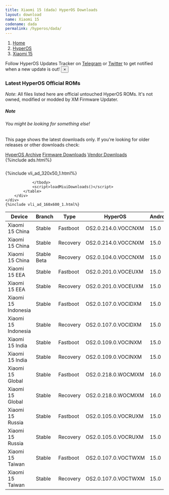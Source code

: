 ```yaml
---
title: Xiaomi 15 (dada) HyperOS Downloads
layout: download
name: Xiaomi 15
codename: dada
permalink: /hyperos/dada/
---
```

<nav aria-label="breadcrumb">
    <ol class="breadcrumb">
        <li class="breadcrumb-item"><a href="/">Home</a></li>
        <li class="breadcrumb-item"><a href="/hyperos/">HyperOS</a></li>
        <li class="breadcrumb-item active" aria-current="page"><a href="/hyperos/dada/">Xiaomi 15</a></li>
    </ol>
</nav>
<div class="alert alert-primary alert-dismissible fade show" role="alert">
    Follow HyperOS Updates Tracker on <a href="https://t.me/MIUIUpdatesTracker" class="alert-link">Telegram</a>
     or <a href="https://twitter.com/MiFwUpdater" class="alert-link">Twitter</a> to get notified when a new update is out!
    <button type="button" class="close" data-dismiss="alert" aria-label="Close">
        <span aria-hidden="true">&times;</span>
    </button>
</div>

### Latest HyperOS Official ROMs
*Note*: All files listed here are official untouched HyperOS ROMs. It's not owned, modified or modded by XM Firmware Updater.
<div class="card">
  <div class="card-body">
    <h5 class="card-title">Note</h5>
    <h6 class="card-subtitle mb-2 text-muted">You might be looking for something else!</h6>
    <p class="card-text">This page shows the latest downloads only.
     If you're looking for older releases or other downloads check:</p>
    <a href="/archive/hyperos/dada/" class="card-link">HyperOS Archive</a>
    <a href="/firmware/dada/" class="card-link">Firmware Downloads</a>
    <a href="/vendor/dada/" class="card-link">Vendor Downloads</a>
  </div>
</div>
{%include ads.html%}
<div class="row justify-content-center">
    <div class="col-10">
        <div class="table-responsive-md" style="margin-top: 25px;">
            {%include vli_ad_320x50_1.html%}
            <table id="miui" class="display dt-responsive nowrap compact table table-striped table-hover table-sm">
                <thead class="thead-dark">
                    <tr>
                        <th data-ref="device">Device</th>
                        <th data-ref="branch">Branch</th>
                        <th data-ref="type">Type</th>
                        <th data-ref="miui">HyperOS</th>
                        <th data-ref="android">Android</th>
                        <th data-ref="size">Size</th>
                        <th data-ref="size">Date</th>
                        <th data-ref="link">Link</th>
                    </tr>
                </thead>
                <tbody>
                <tr><td>Xiaomi 15 China</td><td>Stable</td><td>Fastboot</td><td>OS2.0.214.0.VOCCNXM</td><td>15.0</td><td>10.9 GB</td><td>2025-07-16</td><td><a href="/hyperos/dada/stable/OS2.0.214.0.VOCCNXM/">Download</a></td></tr>
<tr><td>Xiaomi 15 China</td><td>Stable</td><td>Recovery</td><td>OS2.0.214.0.VOCCNXM</td><td>15.0</td><td>7.7 GB</td><td>2025-07-18</td><td><a href="/hyperos/dada/stable/OS2.0.214.0.VOCCNXM/">Download</a></td></tr>
<tr><td>Xiaomi 15 China</td><td>Stable Beta</td><td>Recovery</td><td>OS2.0.104.0.VOCCNXM</td><td>15.0</td><td>7.6 GB</td><td>2025-01-21</td><td><a href="/hyperos/dada/stable beta/OS2.0.104.0.VOCCNXM/">Download</a></td></tr>
<tr><td>Xiaomi 15 EEA</td><td>Stable</td><td>Fastboot</td><td>OS2.0.201.0.VOCEUXM</td><td>15.0</td><td>9.6 GB</td><td>2025-06-15</td><td><a href="/hyperos/dada/stable/OS2.0.201.0.VOCEUXM/">Download</a></td></tr>
<tr><td>Xiaomi 15 EEA</td><td>Stable</td><td>Recovery</td><td>OS2.0.201.0.VOCEUXM</td><td>15.0</td><td>7.7 GB</td><td>2025-06-18</td><td><a href="/hyperos/dada/stable/OS2.0.201.0.VOCEUXM/">Download</a></td></tr>
<tr><td>Xiaomi 15 Indonesia</td><td>Stable</td><td>Fastboot</td><td>OS2.0.107.0.VOCIDXM</td><td>15.0</td><td>9.4 GB</td><td>2025-06-24</td><td><a href="/hyperos/dada/stable/OS2.0.107.0.VOCIDXM/">Download</a></td></tr>
<tr><td>Xiaomi 15 Indonesia</td><td>Stable</td><td>Recovery</td><td>OS2.0.107.0.VOCIDXM</td><td>15.0</td><td>7.6 GB</td><td>2025-06-30</td><td><a href="/hyperos/dada/stable/OS2.0.107.0.VOCIDXM/">Download</a></td></tr>
<tr><td>Xiaomi 15 India</td><td>Stable</td><td>Fastboot</td><td>OS2.0.109.0.VOCINXM</td><td>15.0</td><td>8.2 GB</td><td>2025-06-06</td><td><a href="/hyperos/dada/stable/OS2.0.109.0.VOCINXM/">Download</a></td></tr>
<tr><td>Xiaomi 15 India</td><td>Stable</td><td>Recovery</td><td>OS2.0.109.0.VOCINXM</td><td>15.0</td><td>7.4 GB</td><td>2025-06-17</td><td><a href="/hyperos/dada/stable/OS2.0.109.0.VOCINXM/">Download</a></td></tr>
<tr><td>Xiaomi 15 Global</td><td>Stable</td><td>Fastboot</td><td>OS2.0.218.0.WOCMIXM</td><td>16.0</td><td>10.3 GB</td><td>2025-07-09</td><td><a href="/hyperos/dada/stable/OS2.0.218.0.WOCMIXM/">Download</a></td></tr>
<tr><td>Xiaomi 15 Global</td><td>Stable</td><td>Recovery</td><td>OS2.0.218.0.WOCMIXM</td><td>16.0</td><td>7.8 GB</td><td>2025-07-15</td><td><a href="/hyperos/dada/stable/OS2.0.218.0.WOCMIXM/">Download</a></td></tr>
<tr><td>Xiaomi 15 Russia</td><td>Stable</td><td>Fastboot</td><td>OS2.0.105.0.VOCRUXM</td><td>15.0</td><td>9.8 GB</td><td>2025-06-06</td><td><a href="/hyperos/dada/stable/OS2.0.105.0.VOCRUXM/">Download</a></td></tr>
<tr><td>Xiaomi 15 Russia</td><td>Stable</td><td>Recovery</td><td>OS2.0.105.0.VOCRUXM</td><td>15.0</td><td>7.5 GB</td><td>2025-06-17</td><td><a href="/hyperos/dada/stable/OS2.0.105.0.VOCRUXM/">Download</a></td></tr>
<tr><td>Xiaomi 15 Taiwan</td><td>Stable</td><td>Fastboot</td><td>OS2.0.107.0.VOCTWXM</td><td>15.0</td><td>8.5 GB</td><td>2025-06-24</td><td><a href="/hyperos/dada/stable/OS2.0.107.0.VOCTWXM/">Download</a></td></tr>
<tr><td>Xiaomi 15 Taiwan</td><td>Stable</td><td>Recovery</td><td>OS2.0.107.0.VOCTWXM</td><td>15.0</td><td>7.4 GB</td><td>2025-06-27</td><td><a href="/hyperos/dada/stable/OS2.0.107.0.VOCTWXM/">Download</a></td></tr>

                </tbody>
                <script>loadMiuiDownloads()</script>
            </table>
        </div>
    </div>
    {%include vli_ad_160x600_1.html%}
</div>
